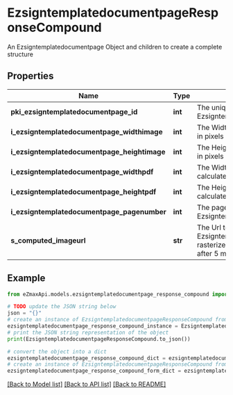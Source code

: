 # EzsigntemplatedocumentpageResponseCompound

An Ezsigntemplatedocumentpage Object and children to create a complete structure

## Properties

Name | Type | Description | Notes
------------ | ------------- | ------------- | -------------
**pki_ezsigntemplatedocumentpage_id** | **int** | The unique ID of the Ezsigntemplatedocumentpage | 
**i_ezsigntemplatedocumentpage_widthimage** | **int** | The Width of the page&#39;s image in pixels calculated at 100 DPI | 
**i_ezsigntemplatedocumentpage_heightimage** | **int** | The Height of the page&#39;s image in pixels calculated at 100 DPI | 
**i_ezsigntemplatedocumentpage_widthpdf** | **int** | The Width of the page in points calculated at 72 DPI | 
**i_ezsigntemplatedocumentpage_heightpdf** | **int** | The Height of the page in points calculated at 72 DPI | 
**i_ezsigntemplatedocumentpage_pagenumber** | **int** | The page number in the Ezsigntemplatedocument | 
**s_computed_imageurl** | **str** | The Url to the Ezsigntemplatedocumentpage&#39;s rasterized image.  Url will expire after 5 minutes. | 

## Example

```python
from eZmaxApi.models.ezsigntemplatedocumentpage_response_compound import EzsigntemplatedocumentpageResponseCompound

# TODO update the JSON string below
json = "{}"
# create an instance of EzsigntemplatedocumentpageResponseCompound from a JSON string
ezsigntemplatedocumentpage_response_compound_instance = EzsigntemplatedocumentpageResponseCompound.from_json(json)
# print the JSON string representation of the object
print(EzsigntemplatedocumentpageResponseCompound.to_json())

# convert the object into a dict
ezsigntemplatedocumentpage_response_compound_dict = ezsigntemplatedocumentpage_response_compound_instance.to_dict()
# create an instance of EzsigntemplatedocumentpageResponseCompound from a dict
ezsigntemplatedocumentpage_response_compound_form_dict = ezsigntemplatedocumentpage_response_compound.from_dict(ezsigntemplatedocumentpage_response_compound_dict)
```
[[Back to Model list]](../README.md#documentation-for-models) [[Back to API list]](../README.md#documentation-for-api-endpoints) [[Back to README]](../README.md)


